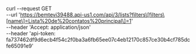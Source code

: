 curl --request GET \
     --url 'https://bemtevi39488.api-us1.com/api/3/lists?filters\[filters\[name\]=Lista%20de%20contatos%20principal\]=1' \
     --header 'Accept: application/json' \
     --header 'api-token: fa737462df9d6ecb4f54c2f0ba3a6fb65ee07c4eb12170c857ce30b4cf785dcfe65091e9'